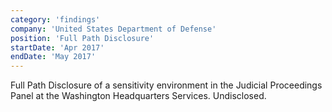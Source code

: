 ```yaml
---
category: 'findings'
company: 'United States Department of Defense'
position: 'Full Path Disclosure'
startDate: 'Apr 2017'
endDate: 'May 2017'
---
```


Full Path Disclosure of a sensitivity environment in the Judicial Proceedings Panel at the Washington Headquarters Services. Undisclosed.
